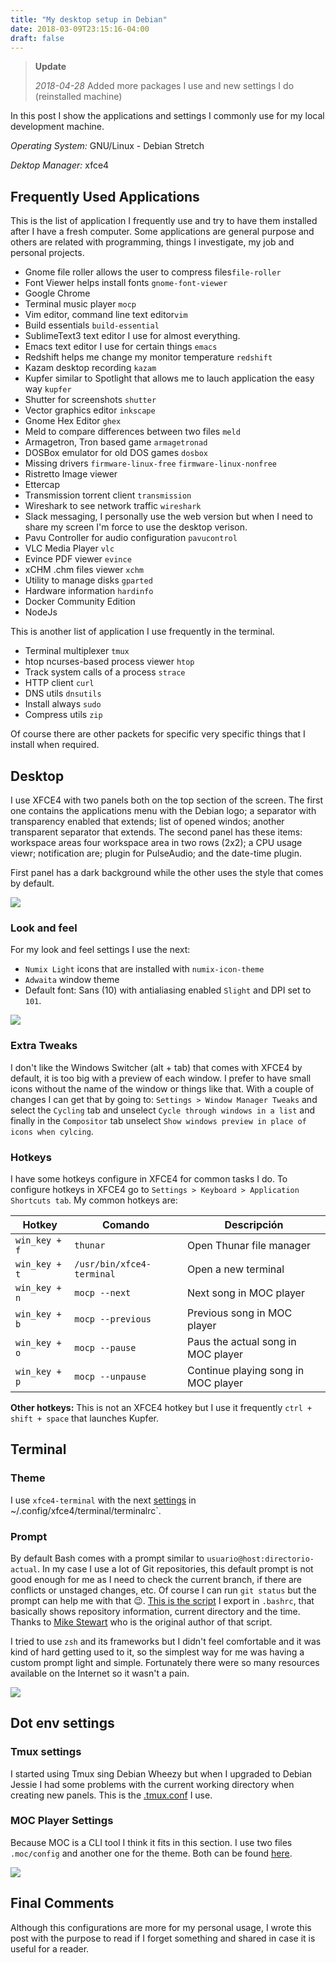 ```yaml
---
title: "My desktop setup in Debian"
date: 2018-03-09T23:15:16-04:00
draft: false
---
```


> **Update**
>
> *2018-04-28* Added more packages I use and new settings I do (reinstalled machine)

In this post I show the applications and settings I commonly use for my local development machine.

*Operating System:* GNU/Linux - Debian Stretch

*Dektop Manager:* xfce4

## Frequently Used Applications
<!-- Estas son las aplicaciones que uso con más frecuencia y siempre trato de tenerlas instaladas, algunas son de proposito general y otras relacionadas con programación, experimentos, trabajo y proyectos personales. -->

This is the list of application I frequently use and try to have them installed after I have a fresh computer. Some applications are general purpose and others are related with programming, things I investigate, my job and personal projects.

* Gnome file roller allows the user to compress files`file-roller`
* Font Viewer helps install fonts `gnome-font-viewer`
* Google Chrome
* Terminal music player `mocp`
* Vim editor, command line text editor`vim`
* Build essentials `build-essential`
* SublimeText3 text editor I use for almost everything.
* Emacs text editor I use for certain things `emacs`
* Redshift helps me change my monitor temperature `redshift`
* Kazam desktop recording `kazam`
* Kupfer similar to Spotlight that allows me to lauch application the easy way `kupfer`
* Shutter for screenshots `shutter`
* Vector graphics editor `inkscape`
* Gnome Hex Editor `ghex`
* Meld to compare differences between two files `meld`
* Armagetron, Tron based game `armagetronad`
* DOSBox emulator for old DOS games `dosbox`
* Missing drivers `firmware-linux-free` `firmware-linux-nonfree`
* Ristretto Image viewer
* Ettercap
* Transmission torrent client `transmission`
* Wireshark to see network traffic `wireshark`
* Slack messaging, I personally use the web version but when I need to share my screen I'm force to use the desktop verison.
* Pavu Controller for audio configuration `pavucontrol`
* VLC Media Player `vlc`
* Evince PDF viewer `evince`
* xCHM .chm files viewer `xchm`
* Utility to manage disks `gparted`
* Hardware information `hardinfo`
* Docker Community Edition
* NodeJs

This is another list of application I use frequently in the terminal.

* Terminal multiplexer `tmux`
* htop ncurses-based process viewer `htop`
* Track system calls of a process `strace`
* HTTP client `curl`
* DNS utils `dnsutils`
* Install always `sudo`
* Compress utils `zip`


Of course there are other packets for specific very specific things that I install when required.

## Desktop
I use XFCE4 with two panels both on the top section of the screen. The first one contains the applications menu with the Debian logo; a separator with transparency enabled that extends; list of opened windos; another transparent separator that extends. The second panel has these items: workspace areas four workspace area in two rows (2x2); a CPU usage viewr; notification are; plugin for PulseAudio; and the date-time plugin.

First panel has a dark background while the other uses the style that comes by default.

![](/img/debian-desktop.png)

### Look and feel
For my look and feel settings I use the next:

* `Numix Light` icons that are installed with `numix-icon-theme`
* `Adwaita` window theme
* Default font: Sans (10) with antialiasing enabled `Slight` and DPI set to `101`.

![](/img/thunar.png)

### Extra Tweaks
I don't like the Windows Switcher (alt + tab) that comes with XFCE4 by default, it is too big with a preview of each window. I prefer to have small icons without the name of the window or things like that. With a couple of changes I can get that by going to: `Settings > Window Manager Tweaks` and select the `Cycling` tab and unselect `Cycle through windows in a list` and finally in the `Compositor` tab unselect `Show windows preview in place of icons when cylcing`.

### Hotkeys
<!-- Tengo algunos hotkeys que uso en xfce4 para tareas comunes. Para configurar los hotkeys de xfce4 voy a `Settings > Keyboard > Application Shortcuts tab`. Mis hotkeys son los siguientes: -->

I have some hotkeys configure in XFCE4 for common tasks I do. To configure hotkeys in XFCE4 go to `Settings > Keyboard > Application Shortcuts tab`. My common hotkeys are:

Hotkey | Comando | Descripción
--- | --- | ---
`win_key + f` | `thunar` | Open Thunar file manager
`win_key + t` | `/usr/bin/xfce4-terminal` | Open a new terminal
`win_key + n` | `mocp --next` | Next song in MOC player
`win_key + b` | `mocp --previous` | Previous song in MOC player
`win_key + o` | `mocp --pause` | Paus the actual song in MOC player
`win_key + p` | `mocp --unpause` | Continue playing song in MOC player


**Other hotkeys:** This is not an XFCE4 hotkey but I use it frequently `ctrl + shift + space` that launches Kupfer.


## Terminal
### Theme
I use `xfce4-terminal` with the next [settings](https://gist.github.com/donkeysharp/b4fe1d9b366963314202c4b8c130ba6f#file-terminalrc) in ~/.config/xfce4/terminal/terminalrc`.

### Prompt

By default Bash comes with a prompt similar to `usuario@host:directorio-actual`. In my case I use a lot of Git repositories, this default prompt is not good enough for me as I need to check the current branch, if there are conflicts or unstaged changes, etc. Of course I can run `git status` but the prompt can help me with that :wink:. [This is the script](https://gist.github.com/donkeysharp/b4fe1d9b366963314202c4b8c130ba6f#file-custom_prompt.sh) I export in `.bashrc`, that basically shows repository information, current directory and the time. Thanks to [Mike Stewart](https://twitter.com/mdrmike_) who is the original author of that script.

I tried to use `zsh` and its frameworks but I didn't feel comfortable and it was kind of hard getting used to it, so the simplest way for me was having a custom prompt light and simple. Fortunately there were so many resources available on the Internet so it wasn't a pain.

![](/img/terminal.png)

## Dot env settings
### Tmux settings

I started using Tmux sing Debian Wheezy but when I upgraded to Debian Jessie I had some problems with the current working directory when creating new panels. This is the [.tmux.conf](https://gist.github.com/donkeysharp/b4fe1d9b366963314202c4b8c130ba6f#file-tmux-conf) I use.

### MOC Player Settings
Because MOC is a CLI tool I think it fits in this section. I use two files `.moc/config` and another one for the theme. Both can be found [here](https://gist.github.com/donkeysharp/b4fe1d9b366963314202c4b8c130ba6f#file-moc_config_file).

![](/img/mocp.png)

## Final Comments
Although this configurations are more for my personal usage, I wrote this post with the purpose to read if I forget something and shared in case it is useful for a reader.
